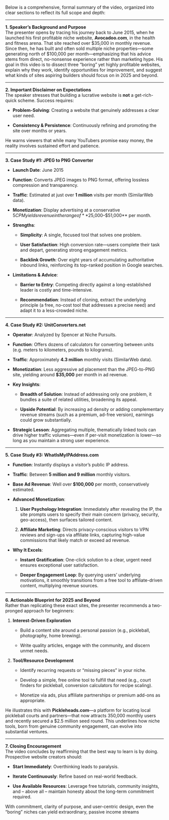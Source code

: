 Below is a comprehensive, formal summary of the video, organized into clear sections to reflect its full scope and depth:

---

**1. Speaker’s Background and Purpose**  
The presenter opens by tracing his journey back to June 2015, when he launched his first profitable niche website, **Avocadoo.com**, in the health and fitness arena. That site reached over $35,000 in monthly revenue. Since then, he has built and often sold multiple niche properties—some generating north of $100,000 per month—emphasizing that his advice stems from direct, no-nonsense experience rather than marketing hype. His goal in this video is to dissect three “boring” yet highly profitable websites, explain why they work, identify opportunities for improvement, and suggest what kinds of sites aspiring builders should focus on in 2025 and beyond.

---

**2. Important Disclaimer on Expectations**  
The speaker stresses that building a lucrative website is **not** a get-rich-quick scheme. Success requires:

- **Problem-Solving**: Creating a website that genuinely addresses a clear user need.
    
- **Consistency & Persistence**: Continuously refining and promoting the site over months or years.
    

He warns viewers that while many YouTubers promise easy money, the reality involves sustained effort and patience.

---

**3. Case Study #1: JPEG to PNG Converter**

- **Launch Date**: June 2015
    
- **Function**: Converts JPEG images to PNG format, offering lossless compression and transparency.
    
- **Traffic**: Estimated at just over **1 million** visits per month (SimilarWeb data).
    
- **Monetization**: Display advertising at a conservative $5 CPM yields revenue in the range of **$25,000–$51,000** per month.
    
- **Strengths**:
    
    - **Simplicity**: A single, focused tool that solves one problem.
        
    - **User Satisfaction**: High conversion rate—users complete their task and depart, generating strong engagement metrics.
        
    - **Backlink Growth**: Over eight years of accumulating authoritative inbound links, reinforcing its top-ranked position in Google searches.
        
- **Limitations & Advice**:
    
    - **Barrier to Entry**: Competing directly against a long-established leader is costly and time-intensive.
        
    - **Recommendation**: Instead of cloning, extract the underlying principle (a free, no-cost tool that addresses a precise need) and adapt it to a less-crowded niche.
        

---

**4. Case Study #2: UnitConverters.net**

- **Operator**: Analyzed by Spencer at Niche Pursuits.
    
- **Function**: Offers dozens of calculators for converting between units (e.g. meters to kilometers, pounds to kilograms).
    
- **Traffic**: Approximately **4.3 million** monthly visits (SimilarWeb data).
    
- **Monetization**: Less aggressive ad placement than the JPEG-to-PNG site, yielding around **$35,000** per month in ad revenue.
    
- **Key Insights**:
    
    - **Breadth of Solution**: Instead of addressing only one problem, it bundles a suite of related utilities, broadening its appeal.
        
    - **Upside Potential**: By increasing ad density or adding complementary revenue streams (such as a premium, ad-free version), earnings could grow substantially.
        
- **Strategic Lesson**: Aggregating multiple, thematically linked tools can drive higher traffic volumes—even if per-visit monetization is lower—so long as you maintain a strong user experience.
    

---

**5. Case Study #3: WhatIsMyIPAddress.com**

- **Function**: Instantly displays a visitor’s public IP address.
    
- **Traffic**: Between **5 million and 9 million** monthly visitors.
    
- **Base Ad Revenue**: Well over **$100,000** per month, conservatively estimated.
    
- **Advanced Monetization**:
    
    1. **User Psychology Integration**: Immediately after revealing the IP, the site prompts users to specify their main concern (privacy, security, geo-access), then surfaces tailored content.
        
    2. **Affiliate Marketing**: Directs privacy-conscious visitors to VPN reviews and sign-ups via affiliate links, capturing high-value commissions that likely match or exceed ad revenue.
        
- **Why It Excels**:
    
    - **Instant Gratification**: One-click solution to a clear, urgent need ensures exceptional user satisfaction.
        
    - **Deeper Engagement Loop**: By querying users’ underlying motivations, it smoothly transitions from a free tool to affiliate-driven content, multiplying revenue sources.
        

---

**6. Actionable Blueprint for 2025 and Beyond**  
Rather than replicating these exact sites, the presenter recommends a two-pronged approach for beginners:

1. **Interest-Driven Exploration**
    
    - Build a content site around a personal passion (e.g., pickleball, photography, home brewing).
        
    - Write quality articles, engage with the community, and discern unmet needs.
        
2. **Tool/Resource Development**
    
    - Identify recurring requests or “missing pieces” in your niche.
        
    - Develop a simple, free online tool to fulfill that need (e.g., court finders for pickleball, conversion calculators for recipe scaling).
        
    - Monetize via ads, plus affiliate partnerships or premium add-ons as appropriate.
        

He illustrates this with **Pickleheads.com**—a platform for locating local pickleball courts and partners—that now attracts 350,000 monthly users and recently secured a $2.5 million seed round. This underlines how niche tools, born from genuine community engagement, can evolve into substantial ventures.

---

**7. Closing Encouragement**  
The video concludes by reaffirming that the best way to learn is by doing. Prospective website creators should:

- **Start Immediately**: Overthinking leads to paralysis.
    
- **Iterate Continuously**: Refine based on real-world feedback.
    
- **Use Available Resources**: Leverage free tutorials, community insights, and – above all – maintain honesty about the long-term commitment required.
    

With commitment, clarity of purpose, and user-centric design, even the “boring” niches can yield extraordinary, passive income streams